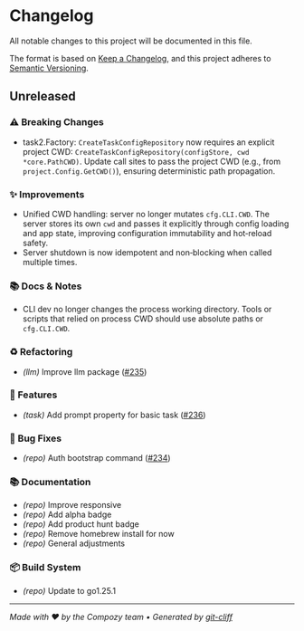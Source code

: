 # Changelog

All notable changes to this project will be documented in this file.

The format is based on [Keep a Changelog](https://keepachangelog.com/en/1.0.0/),
and this project adheres to [Semantic Versioning](https://semver.org/spec/v2.0.0.html).
## Unreleased

### ⚠️ Breaking Changes

- task2.Factory: `CreateTaskConfigRepository` now requires an explicit project CWD: `CreateTaskConfigRepository(configStore, cwd *core.PathCWD)`. Update call sites to pass the project CWD (e.g., from `project.Config.GetCWD()`), ensuring deterministic path propagation.

### ✨ Improvements

- Unified CWD handling: server no longer mutates `cfg.CLI.CWD`. The server stores its own `cwd` and passes it explicitly through config loading and app state, improving configuration immutability and hot‑reload safety.
- Server shutdown is now idempotent and non‑blocking when called multiple times.

### 📚 Docs & Notes

- CLI dev no longer changes the process working directory. Tools or scripts that relied on process CWD should use absolute paths or `cfg.CLI.CWD`.

### ♻️  Refactoring

- *(llm)* Improve llm package ([#235](https://github.com/compozy/compozy/issues/235))

### 🎉 Features

- *(task)* Add prompt property for basic task ([#236](https://github.com/compozy/compozy/issues/236))

### 🐛 Bug Fixes

- *(repo)* Auth bootstrap command ([#234](https://github.com/compozy/compozy/issues/234))

### 📚 Documentation

- *(repo)* Improve responsive
- *(repo)* Add alpha badge
- *(repo)* Add product hunt badge
- *(repo)* Remove homebrew install for now
- *(repo)* General adjustments

### 📦 Build System

- *(repo)* Update to go1.25.1

---
*Made with ❤️ by the Compozy team • Generated by [git-cliff](https://git-cliff.org)*
